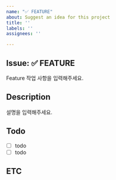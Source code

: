 ```yaml
---
name: "✅ FEATURE"
about: Suggest an idea for this project
title: ''
labels: ''
assignees: ''

---
```


## Issue: ✅ FEATURE
Feature 작업 사항을 입력해주세요.


## Description
설명을 입력해주세요.


## Todo
- [ ] todo
- [ ] todo

## ETC
